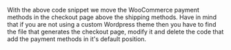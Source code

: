 With the above code snippet we move the WooCommerce payment methods in the checkout page above the shipping methods. Have in mind that if you are not using a custom Wordpress theme then you have to find the file that generates
the checkout page, modify it and delete the code that add the payment methods in it's default position.
